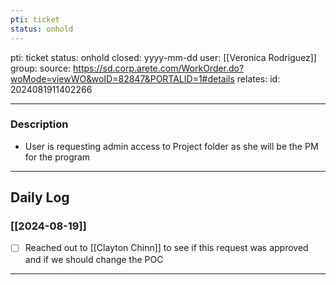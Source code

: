 ```yaml
---
pti: ticket
status: onhold
---
```

pti: ticket 
status: onhold
closed: yyyy-mm-dd
user: [[Veronica Rodriguez]]
group: 
source: https://sd.corp.arete.com/WorkOrder.do?woMode=viewWO&woID=82847&PORTALID=1#details
relates: 
id: 2024081911402266

---
### Description
- User is requesting admin access to Project folder as she will be the PM for the program 
---
## Daily Log
### [[2024-08-19]]
- [ ] Reached out to [[Clayton Chinn]] to see if this request was approved and if we should change the POC
---





